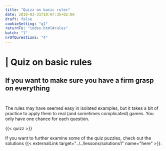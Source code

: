 ```yaml
---
title: "Quizz on basic rules"
date: 2019-03-31T10:07:35+02:00
draft: false
cookieSetting: "q1"
returnTo: "index.html#rules"
batch: "1"
nrOfQurestions: "4"
---
```


# | Quiz on basic rules
## If you want to make sure you have a firm grasp on everything <br><br>

The rules may have seemed easy in isolated examples, but it takes a bit of practice to apply them to real (and sometimes complicated) games. You only have one chance for each question.

{{< quizz >}}

If you want to further examine some of the quiz puzzles, check out the solutions {{< externalLink target="../../lessons/solutions1" name="here" >}}. 
